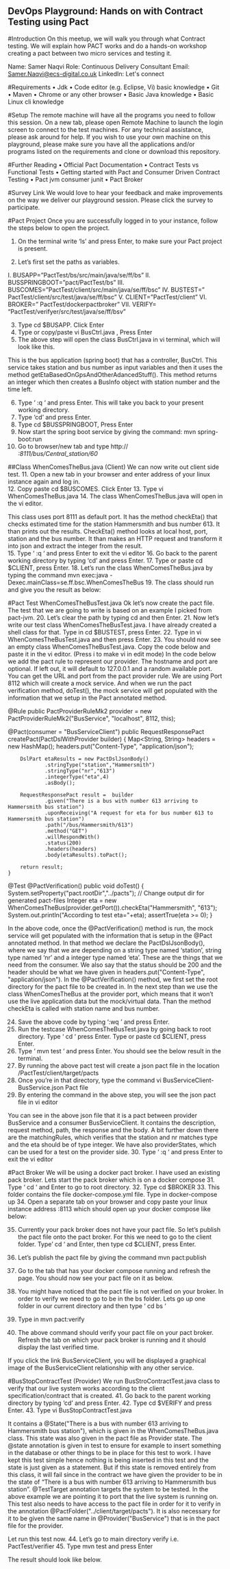 
## **DevOps Playground: Hands on with Contract Testing using Pact**
 

#Introduction
On this meetup, we will walk you through what Contract testing. We will explain how PACT works and do a hands-on workshop creating a pact between two micro services and testing it.

Name: Samer Naqvi
Role: Continuous Delivery Consultant
Email: Samer.Naqvi@ecs-digital.co.uk
LinkedIn: Let's connect

#Requirements
•	Jdk 
•	Code editor (e.g. Eclipse, Vi) basic knowledge
•	Git
•	Maven
•	Chrome or any other browser
•	Basic Java knowledge
•	Basic Linux cli knowledge

#Setup
The remote machine will have all the programs you need to follow this session. On a new tab, please open Remote Machine to launch the login screen to connect to the test machines. For any technical assistance, please ask around for help.
If you wish to use your own machine on this playground, please make sure you have all the applications and/or programs listed on the requirements and clone or download this repository.

#Further Reading
•	Official Pact Documentation
•	Contract Tests vs Functional Tests
•	Getting started with Pact and Consumer Driven Contract Testing
•	Pact jvm consumer junit
•	Pact Broker

#Survey Link
We would love to hear your feedback and make improvements on the way we deliver our playground session. Please click the survey to participate.






#Pact Project 
Once you are successfully logged in to your instance, follow the steps below to open the project.
1.	On the terminal write ‘ls’ and press Enter, to make sure your Pact project is present. 
 
2.	Let’s first set the paths as variables. 

I.	BUSAPP=”PactTest/bs/src/main/java/se/ff/bs”
II.	BUSSPRINGBOOT=”pact/PactTest/bs”
III.	BUSCOMES=”PactTest/client/src/main/java/se/ff/bsc”
IV.	BUSTEST=” PactTest/client/src/test/java/se/ff/bsc”
V.	CLIENT=”PactTest/client”
VI.	BROKER=” PactTest/dockerpactbroker”
VII.	VERIFY= “PactTest/verifyer/src/test/java/se/ff/bsv”


3.	Type cd $BUSAPP. Click Enter 
4.	Type or copy/paste vi BusCtrl.java , Press Enter
5.	The above step will open the class BusCtrl.java in vi terminal, which will look like this. 
  

This is the bus application (spring boot) that has a controller, BusCtrl. This service takes station and bus number as input variables and then it uses the method getEtaBasedOnGpsAndOtherAdancedStuff(). This method returns an integer which then creates a BusInfo object with station number and the time left.

6.	Type ‘ :q ‘ and press Enter. This will take you back to your present working directory. 
7.	Type ‘cd’ and press Enter. 
8.	Type cd $BUSSPRINGBOOT, Press Enter
9.	Now start the spring boot service by giving the command: mvn spring-boot:run
10.	Go to browser/new tab and type 
http://<address of your instance>:8111/bus/Central_station/60

##Class WhenComesTheBus.java (Client)
We can now write out client side test.
11.	Open a new tab in your browser and enter address of your linux instance again and log in.  
12.	Copy paste cd $BUSCOMES. Click Enter
13.	Type vi WhenComesTheBus.java
14.	The class WhenComesTheBus.java will open in the vi editor.
 
This class uses port 8111 as default port. It has the method checkEta() that checks estimated time for the station Hammersmith and bus number 613. It than prints out the results. CheckEta() method looks at local host, port, station and the bus number. It than makes an HTTP request and transform it into json and extract the integer from the result.  
15.	Type  ‘ :q  ‘ and press Enter to exit the vi editor
16.	Go back to the parent working directory by typing ‘cd’ and press Enter.
17.	Type or paste cd $CLIENT, press Enter.
18.	Let’s run the class WhenComesTheBus.java by typing the command mvn exec:java -Dexec.mainClass=se.ff.bsc.WhenComesTheBus
19.	The class should run and give you the result as below:

 

#Pact Test WhenComesTheBusTest.java
Ok let’s now create the pact file.  The test that we are going to write is based on an example I picked from pact-jvm. 
20.	Let’s clear the path by typing cd and then Enter.
21.	Now let’s write our test class WhenComesTheBusTest.java. I have already created a shell class for that. Type in cd $BUSTEST, press Enter.
22.	 Type in vi WhenComesTheBusTest.java and then press Enter.
23.	You should now see an empty class WhenComesTheBusTest.java. Copy the code below and paste it in the vi editor. (Press i to make vi in edit mode)
In the code below  we add the pact rule to represent our provider. The hostname and port are optional. If left out, it will default to 127.0.0.1 and a random available port. You can get the URL and port from the pact provider rule.
 We are using Port 8112 which will create a mock service. And when we run the pact verification method, doTest(), the mock service will get populated with the information that we setup in the Pact annotated method. 

@Rule
public PactProviderRuleMk2 provider = new PactProviderRuleMk2("BusService", "localhost", 8112, this);

   @Pact(consumer = "BusServiceClient")
    public RequestResponsePact createPact(PactDslWithProvider builder) {
        Map<String, String> headers = new HashMap();
        headers.put("Content-Type", "application/json");


        DslPart etaResults = new PactDslJsonBody()
                .stringType("station","Hammersmith")
                .stringType("nr","613")
                .integerType("eta",4)
                .asBody();

        RequestResponsePact result =  builder
                .given("There is a bus with number 613 arriving to Hammersmith bus station")
                .uponReceiving("A request for eta for bus number 613 to Hammersmith bus station")
                .path("/bus/Hammersmith/613")
                .method("GET")
                .willRespondWith()
                .status(200)
                .headers(headers)
                .body(etaResults).toPact();

        return result;
    }


   @Test
@PactVerification()
  public void doTest() {
System.setProperty("pact.rootDir","../pacts");  // Change output dir for generated pact-files
        Integer eta = new WhenComesTheBus(provider.getPort()).checkEta("Hammersmith", "613");
        System.out.println("According to test eta="+eta);
        assertTrue(eta >= 0);
    }

In the above code, once the @PactVerification() method is run, the mock service will get populated with the information that is setup in the @Pact annotated method. In that method we declare the PactDslJsonBody(), where we say that we are depending on a string type named ‘station’, string type named ‘nr’ and a integer type named ‘eta’. These are the things that we need from the consumer. We also say that the status should be 200 and the header should be what we have given in headers.put("Content-Type", "application/json").
In the @PactVerification() method, we first set the root directory for the pact file to be created in. In the next step than we use the class WhenComesTheBus at the provider port, which means that it won’t use the live application data but the mock/virtual data. Than the method checkEta is called with station name and bus number.  

24.	Save the above code by typing  ‘:wq ’ and press Enter. 
25.	Run the testcase WhenComesTheBusTest.java by going back to root directory. Type ‘ cd ‘ press Enter. Type or paste cd $CLIENT, press Enter. 
26.	 Type ‘ mvn test ‘ and press Enter. You should see the below result in the terminal. 
27.	By running the above pact test will create a json pact file in the location /PactTest/client/target/pacts
28.	Once you’re in that directory, type the command vi BusServiceClient-BusService.json
Pact file
29.	By entering the command in the above step, you will see the json pact file in vi editor
 
You can see in the above json file that it is a pact between provider BusService and a consumer BusServiceClient. It contains the description, request method, path, the response and the body. A bit further down there are the matchingRules, which verifies that the station and nr matches type and the eta should be of type integer. We have also providerStates, which can be used for a test on the provider side. 
30.	Type  ‘ :q  ‘ and press Enter to exit the vi editor

#Pact Broker 
We will be using a docker pact broker. I have used an existing pack broker. Lets start the pack broker which is on a docker compose
31.	Type ‘ cd ‘ and Enter to go to root directory. 
32.	Type cd $BROKER
33.	This folder contains the file docker-compose.yml file. Type in docker-compose up
34.	Open a separate tab on your browser and copy paste your linux instance address <Linus instance address>:8113 which should open up your docker compose like below:
 
35.	Currently your pack broker does not have your pact file. So let’s publish the pact file onto the pact broker. For this we need to go to the client folder. Type’ cd ‘ and Enter, then type cd $CLIENT, press Enter. 
36.	Let’s publish the pact file by giving the command mvn pact:publish
37.	Go to the tab that has your docker compose running and refresh the page. You should now see your pact file on it as below. 
 
38.	You might have noticed that the pact file is not verified on your broker. In order to verify we need to go to be in the bs folder. Lets go up one folder in our current directory and then type ‘ cd bs ‘
39.	Type in mvn pact:verify 
40.	The above command should verify your pact file on your pact broker. Refresh the tab on which your pack broker is running and it should display the last verified time. 
 
If you click the link BusServiceClient, you will be displayed a graphical image of the BusServiceClient relationship with any other service. 

#BusStopContractTest (Provider)
We run BusStroContractTest.java class to verify that our live system works according to the client specification/contract that is created. 
41.	Go back to the parent working directory by typing ‘cd’ and press Enter.
42.	Type cd $VERIFY and press Enter.
43.	Type vi BusStopContractTest.java
 
It contains a @State("There is a bus with number 613 arriving to Hammersmith bus station"), which is given in the WhenComesTheBus.java class. This state was also given in the pact file as Provider state. The @state annotation is given in test to ensure for example to insert something in the database or other things to be in place for this test to work.  I have kept this test simple hence nothing is being inserted in this test and the state is just given as a statement. But if this state is removed entirely from this class, it will fail since in the contract we have given the provider to be in the state of  “There is a bus with number 613 arriving to Hammersmith bus station”.
@TestTarget annotation targets the system to be tested. In the above example we are pointing it to port that the live system is running on. This test also needs to have access to the pact file in order for it to verify in the annotation @PactFolder("../client/target/pacts"). It is also necessary for it to be given the same name in @Provider("BusService") that is in the pact file for the provider. 

Let run this test now. 
44.	 Let’s go to main directory verify i.e. PactTest/verifier
45.	Type mvn test and press Enter

The result should look like below.
 

